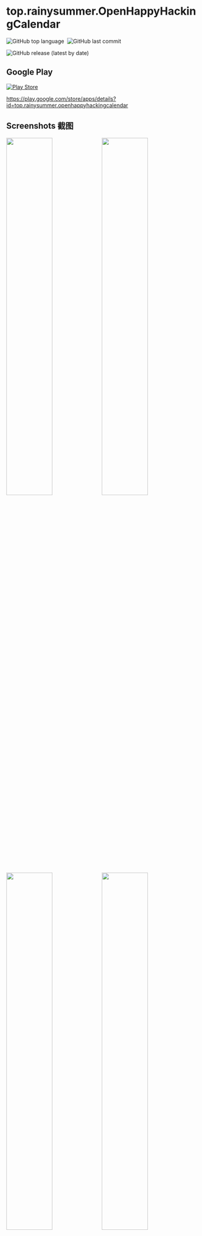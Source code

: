 # top.rainysummer.OpenHappyHackingCalendar

![GitHub top language](https://img.shields.io/github/languages/top/rainysummerluo/Android.OHHC?style=for-the-badge)&nbsp;&nbsp;![GitHub last commit](https://img.shields.io/github/last-commit/rainysummerluo/Android.OHHC?style=for-the-badge)

![GitHub release (latest by date)](https://img.shields.io/github/v/release/RainySummerLuo/Android.OHHC?style=for-the-badge)

## Google Play

[![Play Store](https://img.shields.io/badge/play%20store-top.rainysummer.openhappyhackingcalendar-orange?style=for-the-badge&logo=google-play)](https://play.google.com/store/apps/details?id=top.rainysummer.openhappyhackingcalendar)

https://play.google.com/store/apps/details?id=top.rainysummer.openhappyhackingcalendar

## Screenshots 截图

<img src="https://i.loli.net/2021/04/04/KOioZQUWLkTwc32.jpg" width="49%"/> <img src="https://i.loli.net/2021/04/04/x4ab8G1RduqCWEp.jpg" width="49%"/>

<img src="https://i.loli.net/2021/04/04/b4en3f2TE9QUOuF.jpg" width="49%"/> <img src="https://i.loli.net/2021/04/04/mpjEN3cJsZU8yQl.jpg" width="49%"/>
 
## Notice

使用的第三方库如下：

1. com.xhinliang:LunarCalendar

    XhinLiang/LunarCalendar，Apache License 2.0，https://github.com/XhinLiang/LunarCalendar/blob/master/LICENSE

2. thereisnospon.codeview:codeview

    Thereisnospon/CodeView, No License, https://github.com/Thereisnospon/CodeView
